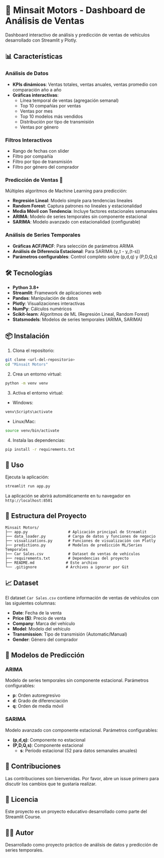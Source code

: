 # 🚗 Minsait Motors - Dashboard de Análisis de Ventas

Dashboard interactivo de análisis y predicción de ventas de vehículos desarrollado con Streamlit y Plotly.

## 📊 Características

### Análisis de Datos
- **KPIs dinámicos**: Ventas totales, ventas anuales, ventas promedio con comparación año a año
- **Gráficas interactivas**:
  - Línea temporal de ventas (agregación semanal)
  - Top 10 compañías por ventas
  - Ventas por mes
  - Top 10 modelos más vendidos
  - Distribución por tipo de transmisión
  - Ventas por género

### Filtros Interactivos
- Rango de fechas con slider
- Filtro por compañía
- Filtro por tipo de transmisión
- Filtro por género del comprador

### Predicción de Ventas 🔮
Múltiples algoritmos de Machine Learning para predicción:
- **Regresión Lineal**: Modelo simple para tendencias lineales
- **Random Forest**: Captura patrones no lineales y estacionalidad
- **Media Móvil con Tendencia**: Incluye factores estacionales semanales
- **ARIMA**: Modelo de series temporales sin componente estacional
- **SARIMA**: Modelo avanzado con estacionalidad (configurable)

### Análisis de Series Temporales
- **Gráficas ACF/PACF**: Para selección de parámetros ARIMA
- **Análisis de Diferencia Estacional**: Para SARIMA (y_t - y_(t-s))
- **Parámetros configurables**: Control completo sobre (p,d,q) y (P,D,Q,s)

## 🛠️ Tecnologías

- **Python 3.8+**
- **Streamlit**: Framework de aplicaciones web
- **Pandas**: Manipulación de datos
- **Plotly**: Visualizaciones interactivas
- **NumPy**: Cálculos numéricos
- **Scikit-learn**: Algoritmos de ML (Regresión Lineal, Random Forest)
- **Statsmodels**: Modelos de series temporales (ARIMA, SARIMA)

## 📦 Instalación

1. Clona el repositorio:
```bash
git clone <url-del-repositorio>
cd "Minsait Motors"
```

2. Crea un entorno virtual:
```bash
python -m venv venv
```

3. Activa el entorno virtual:
- Windows:
```bash
venv\Scripts\activate
```
- Linux/Mac:
```bash
source venv/bin/activate
```

4. Instala las dependencias:
```bash
pip install -r requirements.txt
```

## 🚀 Uso

Ejecuta la aplicación:
```bash
streamlit run app.py
```

La aplicación se abrirá automáticamente en tu navegador en `http://localhost:8501`

## 📁 Estructura del Proyecto

```
Minsait Motors/
├── app.py                  # Aplicación principal de Streamlit
├── data_loader.py          # Carga de datos y funciones de negocio
├── visualizations.py       # Funciones de visualización con Plotly
├── predictions.py          # Modelos de predicción ML/Series Temporales
├── Car Sales.csv           # Dataset de ventas de vehículos
├── requirements.txt        # Dependencias del proyecto
├── README.md              # Este archivo
└── .gitignore             # Archivos a ignorar por Git
```

## 📈 Dataset

El dataset `Car Sales.csv` contiene información de ventas de vehículos con las siguientes columnas:
- **Date**: Fecha de la venta
- **Price ($)**: Precio de venta
- **Company**: Marca del vehículo
- **Model**: Modelo del vehículo
- **Transmission**: Tipo de transmisión (Automatic/Manual)
- **Gender**: Género del comprador

## 🎯 Modelos de Predicción

### ARIMA
Modelo de series temporales sin componente estacional. Parámetros configurables:
- **p**: Orden autoregresivo
- **d**: Grado de diferenciación
- **q**: Orden de media móvil

### SARIMA
Modelo avanzado con componente estacional. Parámetros configurables:
- **(p,d,q)**: Componente no estacional
- **(P,D,Q,s)**: Componente estacional
  - **s**: Período estacional (52 para datos semanales anuales)

## 🤝 Contribuciones

Las contribuciones son bienvenidas. Por favor, abre un issue primero para discutir los cambios que te gustaría realizar.

## 📝 Licencia

Este proyecto es un proyecto educativo desarrollado como parte del Streamlit Course.

## 👨‍💻 Autor

Desarrollado como proyecto práctico de análisis de datos y predicción de series temporales.
